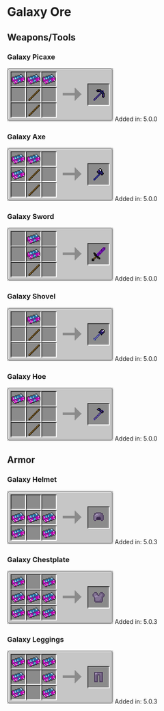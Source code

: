 # Galaxy Ore

## Weapons/Tools

### Galaxy Picaxe

![](<../.gitbook/assets/grafik (13).png>) Added in: 5.0.0

### Galaxy Axe

![](<../.gitbook/assets/grafik (9).png>) Added in: 5.0.0

### Galaxy Sword

![](<../.gitbook/assets/grafik (20).png>) Added in: 5.0.0

### Galaxy Shovel

![](<../.gitbook/assets/grafik (18).png>) Added in: 5.0.0

### Galaxy Hoe

![](<../.gitbook/assets/grafik (8).png>) Added in: 5.0.0

## Armor

### Galaxy Helmet

![](<../.gitbook/assets/grafik (6).png>) Added in: 5.0.3

### Galaxy Chestplate

![](<../.gitbook/assets/grafik (14).png>) Added in: 5.0.3

### Galaxy Leggings

![](<../.gitbook/assets/grafik (10).png>) Added in: 5.0.3
